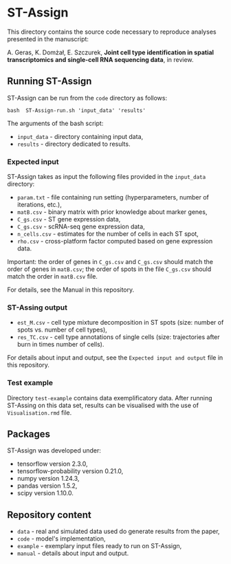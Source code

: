 # ST-Assign

This directory contains the source code necessary to reproduce analyses presented in the manuscript:  

A. Geras, K. Domżał, E. Szczurek, **Joint cell type identification in spatial transcriptomics and single-cell RNA sequencing data**, in review.


## Running ST-Assign

ST-Assign can be run from the `code` directory as follows:

```
bash  ST-Assign-run.sh 'input_data' 'results' 
```
The arguments of the bash script:
* `input_data` - directory containing input data,
* `results` - directory dedicated to results.

### Expected input

ST-Assign takes as input the following files provided in the `input_data` directory:

* `param.txt` - file containing run setting (hyperparameters, number of iterations, etc.),
* `matB.csv` - binary matrix with prior knowledge about marker genes,
* `C_gs.csv` - ST gene expression data,
* `C_gs.csv` - scRNA-seq gene expression data,
* `n_cells.csv` - estimates for the number of cells in each ST spot,
* `rho.csv` - cross-platform factor computed based on gene expression data.

Important: the order of genes in `C_gs.csv` and `C_gs.csv` should match the order of genes in `matB.csv`; the order of spots in the file  `C_gs.csv` should match the order in  `matB.csv` file.

For details, see the Manual in this repository.

### ST-Assing output

* `est_M.csv` - cell type mixture decomposition in ST spots (size: number of spots vs. number of cell types),
* `res_TC.csv` - cell type annotations of single cells (size: trajectories after burn in times number of cells).

For details about input and output, see the `Expected input and output` file in this repository.

### Test example
Directory `test-example` contains data exemplificatory data. After running ST-Assing on this data set, results can be visualised with the use of `Visualisation.rmd` file.

## Packages

ST-Assign was developed under:
* tensorflow version 2.3.0,
* tensorflow-probability version 0.21.0,
* numpy version 1.24.3,
* pandas version 1.5.2,
* scipy version 1.10.0.


## Repository content

* `data` - real and simulated data used do generate results from the paper,
* `code` - model's implementation,
* `example` - exemplary input files ready to run on ST-Assign,
* `manual` - details about input and output.

